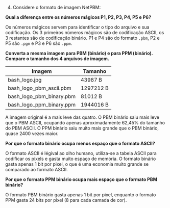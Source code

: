 4. Considere o formato de imagem NetPBM:

**Qual a diferença entre os números mágicos P1, P2, P3, P4, P5 e P6?**

Os números mágicos servem para identificar o tipo do arquivo e sua codificação.
Os 3 primeiros números mágicos são de codificação ASCII, os 3 restantes são de codificação binário.
P1 e P4 são do formato `.pbm`, P2 e P5 são `.pgm` e P3 e P6 são `.ppm`.

**Converta a mesma imagem para PBM (binário) e para PPM (binário). Compare o tamanho dos 4 arquivos de imagem.**

| Imagem | Tamanho |
| ------ | ------- |
| bash_logo.jpg | 43987 B |
| bash_logo_pbm_ascii.pbm | 1297212 B |
| bash_logo_pbm_binary.pbm | 81012 B |
| bash_logo_ppm_binary.ppm | 1944016 B |

A imagem original é a mais leve das quatro.
O PBM binário saiu mais leve que o PBM ASCII,
ocupando apenas aproximadamente 62,45% do tamanho do PBM ASCII.
O PPM binário saiu muito mais grande que o PBM binário, quase 2400 vezes maior.

**Por que o formato binário ocupa menos espaço que o formato ASCII?**

O formato ASCII é légival ao olho humano, utiliza-se a tabela ASCII para codificar os pixels e gasta muito espaço de memória.
O formato binário gasta apenas 1 bit por pixel, o que é uma economia muito grande se comparado ao formato ASCII.

**Por que o formato PPM binário ocupa mais espaço que o formato PBM binário?**

O formato PBM binário gasta apenas 1 bit por pixel, enquanto o formato PPM gasta 24 bits por pixel (8 para cada camada de cor).
